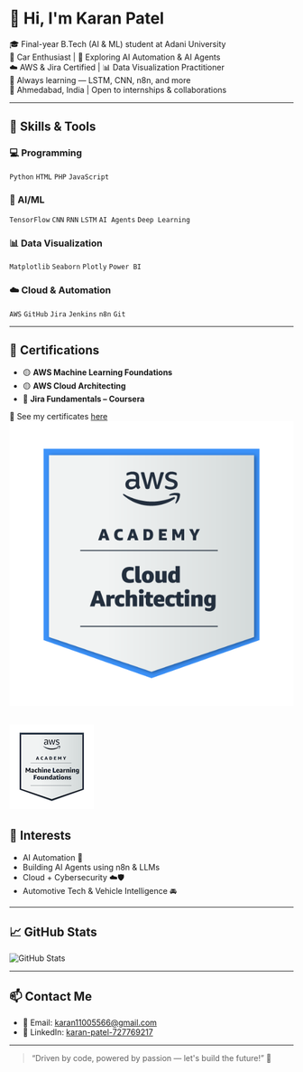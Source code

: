 # 👋 Hi, I'm Karan Patel

🎓 Final-year B.Tech (AI & ML) student at Adani University  
🚗 Car Enthusiast | 🤖 Exploring AI Automation & AI Agents  
☁️ AWS & Jira Certified | 📊 Data Visualization Practitioner  
🌱 Always learning — LSTM, CNN, n8n, and more  
📍 Ahmedabad, India | Open to internships & collaborations

---

## 🧠 Skills & Tools

### 💻 Programming
`Python` `HTML` `PHP` `JavaScript`

### 🧠 AI/ML
`TensorFlow` `CNN` `RNN` `LSTM` `AI Agents` `Deep Learning`

### 📊 Data Visualization
`Matplotlib` `Seaborn` `Plotly` `Power BI`

### ☁️ Cloud & Automation
`AWS` `GitHub` `Jira` `Jenkins` `n8n` `Git`

---

## 📜 Certifications

- 🟡 **AWS Machine Learning Foundations**
- 🟡 **AWS Cloud Architecting**
- 🔵 **Jira Fundamentals – Coursera**

📂 See my certificates [here](https://github.com/Karanpatel3114/CERTIFICATES)
[![AWS Academy Graduate - AWS Academy Cloud Architecting](aws-academy-graduate-aws-academy-cloud-architecting.png)](https://www.credly.com/badges/287b08e0-09ea-4a0b-b712-505c4cd8d5fc/public_url)

[![AWS Academy Graduate - AWS Academy Machine Learning Foundations](aws-academy-graduate-aws-academy-machine-learning-foundations.png)](https://www.credly.com/badges/40a73f4d-786f-49a8-b3e7-1c8d64f640dd/public_url)
---

## 🚀 Interests

- AI Automation 🤖
- Building AI Agents using n8n & LLMs  
- Cloud + Cybersecurity ☁️🛡  
- Automotive Tech & Vehicle Intelligence 🚘  

---

## 📈 GitHub Stats

![GitHub Stats](https://github-readme-stats.vercel.app/api?username=Karanpatel3114&show_icons=true&theme=tokyonight)

---

## 📫 Contact Me

- 📧 Email: karan11005566@gmail.com  
- 🔗 LinkedIn: [karan-patel-727769217](https://www.linkedin.com/in/karan-patel-727769217/)

---

> “Driven by code, powered by passion — let's build the future!” 🚀
